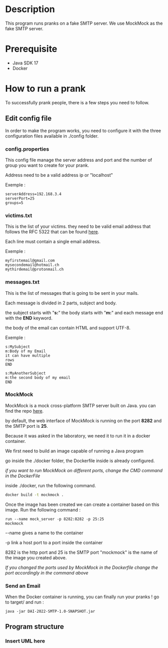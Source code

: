 # Description

This program runs pranks on a fake SMTP server. We use MockMock
as the fake SMTP server.

# Prerequisite

* Java SDK 17
* Docker
# How to run a prank

To successfully prank people, there is a few steps you need to follow.

## Edit config file

In order to make the program works, you need to configure it
with the three configuration files available in ./config folder.

### config.properties

This config file manage the server address and port and
the number of group you want to create for your prank.

Address need to be a valid address ip or "localhost"

Exemple :
```
serverAddress=192.168.3.4
serverPort=25
groups=5
```

### victims.txt

This is the list of your victims. they need to be valid email address
that follows the RFC 5322 that can be found [here](https://datatracker.ietf.org/doc/html/rfc5322).

Each line must contain a single email address.

Exemple :

```
myfirstemail@gmail.com
mysecondemail@hotmail.ch
mythirdemail@protonmail.ch
```
### messages.txt

This is the list of messages that is going to be sent in your mails.

Each message is divided in 2 parts, subject and body.

the subject starts with "**s:**"
the body starts with "**m:**"
and each message end with the **END** keyword.

the body of the email can contain HTML and support UTF-8.

Exemple : 

```
s:MySubject
m:Body of my Email
it can have multiple
rows
END

s:MyAnotherSubject
m:the second body of my email
END
```

### MockMock

MockMock is a mock cross-platform SMTP server built on Java.
you can find the repo [here](https://github.com/DominiqueComte/MockMock).

by default, the web interface of MockMock is running on the port **8282**
and the SMTP port is **25**.

Because it was asked in the laboratory, we need it to run it
in a docker container.

We first need to build an image capable of running a Java program

go inside the ./docker folder, the Dockerfile inside is already configured.

_if you want to run MockMock on different ports, change the CMD
command in the DockerFile_


inside ./docker, run the following command.

````cmd
docker build -t mockmock .
````
Once the image has been created we can create a container
based on this image. Run the following command : 

````
run --name mock_server -p 8282:8282 -p 25:25 
mockmock
````
--name gives a name to the container

-p link a host port to a port inside the container

8282 is the http port and 25 is the SMTP port
"mockmock" is the name of the image you created above.

_If you changed the ports used by MockMock in the Dockerfile 
change the port accordingly in the command above_

### Send an Email

When the Docker container is running, you can finally run your pranks !
go to target/ and run : 
```
java -jar DAI-2022-SMTP-1.0-SNAPSHOT.jar
```

## Program structure
### Insert UML here